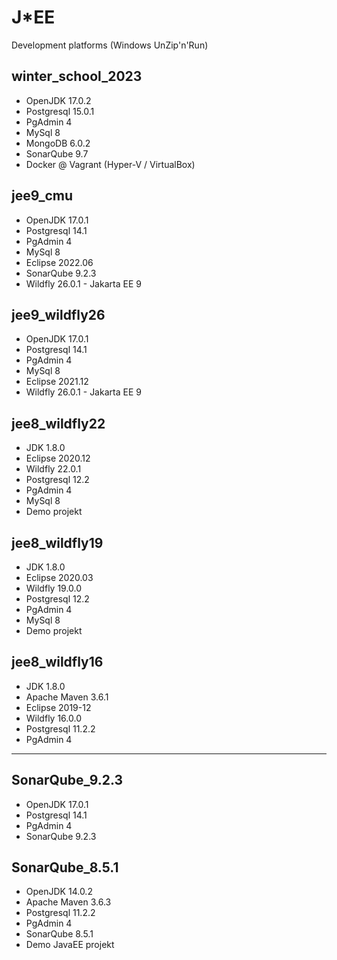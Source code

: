 # J*EE
Development platforms (Windows UnZip'n'Run)

## winter_school_2023
- OpenJDK 17.0.2
- Postgresql 15.0.1
- PgAdmin 4
- MySql 8
- MongoDB 6.0.2
- SonarQube 9.7
- Docker @ Vagrant (Hyper-V / VirtualBox)


## jee9_cmu
- OpenJDK 17.0.1
- Postgresql 14.1
- PgAdmin 4
- MySql 8
- Eclipse 2022.06
- SonarQube 9.2.3
- Wildfly 26.0.1 - Jakarta EE 9


## jee9_wildfly26
- OpenJDK 17.0.1
- Postgresql 14.1
- PgAdmin 4
- MySql 8
- Eclipse 2021.12
- Wildfly 26.0.1 - Jakarta EE 9

## jee8_wildfly22
- JDK 1.8.0
- Eclipse 2020.12
- Wildfly 22.0.1
- Postgresql 12.2
- PgAdmin 4
- MySql 8
- Demo projekt

## jee8_wildfly19
- JDK 1.8.0
- Eclipse 2020.03
- Wildfly 19.0.0
- Postgresql 12.2
- PgAdmin 4
- MySql 8
- Demo projekt

## jee8_wildfly16
- JDK 1.8.0
- Apache Maven 3.6.1
- Eclipse 2019-12
- Wildfly 16.0.0
- Postgresql 11.2.2
- PgAdmin 4

---

## SonarQube_9.2.3
- OpenJDK 17.0.1
- Postgresql 14.1
- PgAdmin 4
- SonarQube 9.2.3

## SonarQube_8.5.1
- OpenJDK 14.0.2
- Apache Maven 3.6.3
- Postgresql 11.2.2
- PgAdmin 4
- SonarQube 8.5.1
- Demo JavaEE projekt

